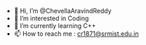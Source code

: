 - 👋 Hi, I’m @ChevellaAravindReddy
- 👀 I’m interested in Coding
- 🌱 I’m currently learning C++
- 📫 How to reach me : cr1871@srmist.edu.in

<!---
aravind04072002/aravind04072002 is a ✨ special ✨ repository because its `README.md` (this file) appears on your GitHub profile.
You can click the Preview link to take a look at your changes.
--->
